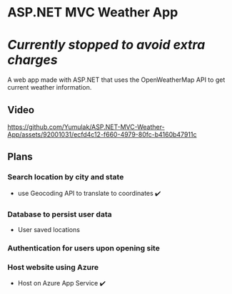 # ASP.NET MVC Weather App

# *Currently stopped to avoid extra charges*

A web app made with ASP.NET that uses the OpenWeatherMap API to get current weather information.
## Video
https://github.com/Yumulak/ASP.NET-MVC-Weather-App/assets/92001031/ecfd4c12-f660-4979-80fc-b4160b47911c

## Plans
### Search location by city and state
- use Geocoding API to translate to coordinates :heavy_check_mark:
### Database to persist user data
- User saved locations
### Authentication for users upon opening site
### Host website using Azure 
- Host on Azure App Service :heavy_check_mark:
